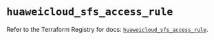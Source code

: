 # `huaweicloud_sfs_access_rule`

Refer to the Terraform Registry for docs: [`huaweicloud_sfs_access_rule`](https://registry.terraform.io/providers/huaweicloud/huaweicloud/1.71.1/docs/resources/sfs_access_rule).

